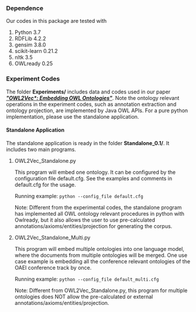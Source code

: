 ### Dependence 
Our codes in this package are tested with
  1. Python 3.7
  2. RDFLib 4.2.2
  3. gensim 3.8.0
  4. scikit-learn 0.21.2
  5. nltk 3.5
  6. OWLready 0.25

### Experiment Codes
The folder **Experiments/** includes data and codes used in our paper [***"OWL2Vec\*: Embedding OWL Ontologies"***](https://arxiv.org/abs/2009.14654). 
Note the ontology relevant operations in the experiment codes, such as annotation extraction and ontology projection, are implemented by Java OWL APIs.
For a pure python implementation, please use the standalone application.

#### Standalone Application
The standalone application is ready in the folder **Standalone\_0.1/**. It includes two main programs.

1. OWL2Vec\_Standalone.py

    This program will embed one ontology. It can be configured by the configuration file default.cfg. See the examples and comments in default.cfg for the usage.

    Running example: ```python --config_file default.cfg```

    Note: Different from the experimental codes, the standalone program has implemented all OWL ontology relevant procedures in python with Owlready, but it also allows the user to use pre-calculated annotations/axioms/entities/projection for generating the corpus. 

2. OWL2Vec\_Standalone_Multi.py

    This program will embed multiple ontologies into one language model, where the documents from multiple ontologies will be merged. One use case example is embedding all the conference relevant ontologies of the OAEI conference track by once.

    Running example: ```python --config_file default_multi.cfg```

    Note: Different from OWL2Vec\_Standalone.py, this program for multiple ontologies does NOT allow the pre-calculated or external annotations/axioms/entities/projection.


